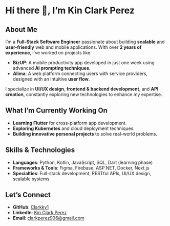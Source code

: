 # **Hi there 👋, I’m Kin Clark Perez**

## **About Me**
I’m a **Full-Stack Software Engineer** passionate about building **scalable** and **user-friendly** web and mobile applications. With over **2 years of experience**, I’ve worked on projects like:

- **BizUP**: A mobile productivity app developed in just one week using advanced **AI prompting techniques**.  
- **Alima**: A web platform connecting users with service providers, designed with an intuitive **user flow**.

I specialize in **UI/UX design**, **frontend & backend development**, and **API creation**, constantly exploring new technologies to enhance my expertise.



## **What I’m Currently Working On**
- **Learning Flutter** for cross-platform app development.  
- **Exploring Kubernetes** and cloud deployment techniques.  
- **Building innovative personal projects** to solve real-world problems.  



## **Skills & Technologies**
- **Languages**: Python, Kotlin, JavaScript, SQL, Dart (learning phase)  
- **Frameworks & Tools**: Figma, Firebase, ASP.NET, Docker, Next.js  
- **Specialties**: Full-stack development, RESTful APIs, UI/UX design, scalable systems  



## **Let’s Connect**
- **GitHub**: [Clarkky1](https://github.com/Clarkky1)  
- **LinkedIn**: [Kin Clark Perez](linkedin.com/in/kin-clark-perez-164a17294)  
- **Email**: clarkperez906@gmail.com  

